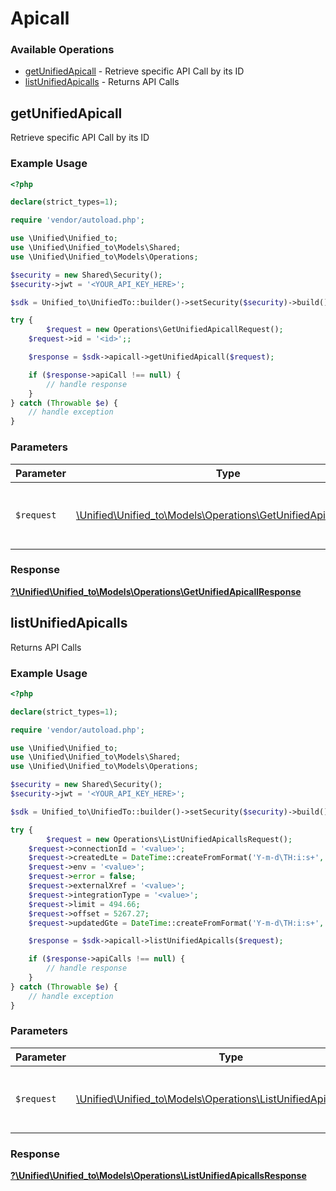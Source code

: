 # Apicall


### Available Operations

* [getUnifiedApicall](#getunifiedapicall) - Retrieve specific API Call by its ID
* [listUnifiedApicalls](#listunifiedapicalls) - Returns API Calls

## getUnifiedApicall

Retrieve specific API Call by its ID

### Example Usage

```php
<?php

declare(strict_types=1);

require 'vendor/autoload.php';

use \Unified\Unified_to;
use \Unified\Unified_to\Models\Shared;
use \Unified\Unified_to\Models\Operations;

$security = new Shared\Security();
$security->jwt = '<YOUR_API_KEY_HERE>';

$sdk = Unified_to\UnifiedTo::builder()->setSecurity($security)->build();

try {
        $request = new Operations\GetUnifiedApicallRequest();
    $request->id = '<id>';;

    $response = $sdk->apicall->getUnifiedApicall($request);

    if ($response->apiCall !== null) {
        // handle response
    }
} catch (Throwable $e) {
    // handle exception
}
```

### Parameters

| Parameter                                                                                                             | Type                                                                                                                  | Required                                                                                                              | Description                                                                                                           |
| --------------------------------------------------------------------------------------------------------------------- | --------------------------------------------------------------------------------------------------------------------- | --------------------------------------------------------------------------------------------------------------------- | --------------------------------------------------------------------------------------------------------------------- |
| `$request`                                                                                                            | [\Unified\Unified_to\Models\Operations\GetUnifiedApicallRequest](../../Models/Operations/GetUnifiedApicallRequest.md) | :heavy_check_mark:                                                                                                    | The request object to use for the request.                                                                            |


### Response

**[?\Unified\Unified_to\Models\Operations\GetUnifiedApicallResponse](../../Models/Operations/GetUnifiedApicallResponse.md)**


## listUnifiedApicalls

Returns API Calls

### Example Usage

```php
<?php

declare(strict_types=1);

require 'vendor/autoload.php';

use \Unified\Unified_to;
use \Unified\Unified_to\Models\Shared;
use \Unified\Unified_to\Models\Operations;

$security = new Shared\Security();
$security->jwt = '<YOUR_API_KEY_HERE>';

$sdk = Unified_to\UnifiedTo::builder()->setSecurity($security)->build();

try {
        $request = new Operations\ListUnifiedApicallsRequest();
    $request->connectionId = '<value>';
    $request->createdLte = DateTime::createFromFormat('Y-m-d\TH:i:s+', '2024-08-09T17:47:53.304Z');
    $request->env = '<value>';
    $request->error = false;
    $request->externalXref = '<value>';
    $request->integrationType = '<value>';
    $request->limit = 494.66;
    $request->offset = 5267.27;
    $request->updatedGte = DateTime::createFromFormat('Y-m-d\TH:i:s+', '2024-01-10T02:33:44.403Z');;

    $response = $sdk->apicall->listUnifiedApicalls($request);

    if ($response->apiCalls !== null) {
        // handle response
    }
} catch (Throwable $e) {
    // handle exception
}
```

### Parameters

| Parameter                                                                                                                 | Type                                                                                                                      | Required                                                                                                                  | Description                                                                                                               |
| ------------------------------------------------------------------------------------------------------------------------- | ------------------------------------------------------------------------------------------------------------------------- | ------------------------------------------------------------------------------------------------------------------------- | ------------------------------------------------------------------------------------------------------------------------- |
| `$request`                                                                                                                | [\Unified\Unified_to\Models\Operations\ListUnifiedApicallsRequest](../../Models/Operations/ListUnifiedApicallsRequest.md) | :heavy_check_mark:                                                                                                        | The request object to use for the request.                                                                                |


### Response

**[?\Unified\Unified_to\Models\Operations\ListUnifiedApicallsResponse](../../Models/Operations/ListUnifiedApicallsResponse.md)**

